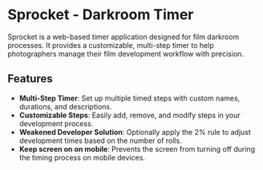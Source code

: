 # Sprocket - Darkroom Timer

Sprocket is a web-based timer application designed for film darkroom processes. It provides a customizable, multi-step timer to help photographers manage their film development workflow with precision.

## Features

- **Multi-Step Timer**: Set up multiple timed steps with custom names, durations, and descriptions.
- **Customizable Steps**: Easily add, remove, and modify steps in your development process.
- **Weakened Developer Solution**: Optionally apply the 2% rule to adjust development times based on the number of rolls.
- **Keep screen on on mobile**: Prevents the screen from turning off during the timing process on mobile devices.
